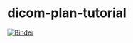 # dicom-plan-tutorial
 
[![Binder](https://mybinder.org/badge_logo.svg)](https://mybinder.org/v2/gh/alasdairrutherford/dicom-plan-tutorial/main?labpath=https%3A%2F%2Fgithub.com%2Falasdairrutherford%2Fdicom-plan-tutorial%2Fmain%2FExample-External-Beam.ipynb)
